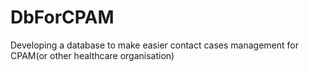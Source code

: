 # DbForCPAM
Developing a database to make easier contact cases management for CPAM(or other healthcare organisation)
